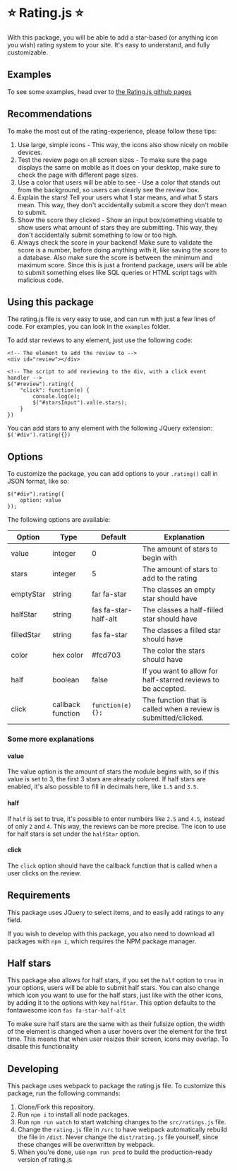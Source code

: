 # ⭐ Rating.js ⭐
With this package, you will be able to add a star-based (or anything icon you wish) rating system to your site. It's easy to understand, and fully customizable.

## Examples
To see some examples, head over to [the Rating.js github pages](https://timyboy12345.github.io/Rating.js/)

## Recommendations
To make the most out of the rating-experience, please follow these tips:
1. Use large, simple icons - This way, the icons also show nicely on mobile devices.
2. Test the review page on all screen sizes - To make sure the page displays the same on mobile as it does on your desktop, make sure to check the page with different page sizes.
3. Use a color that users will be able to see - Use a color that stands out from the background, so users can clearly see the review box.
4. Explain the stars! Tell your users what 1 star means, and what 5 stars mean. This way, they don't accidentally submit a score they don't mean to submit.
5. Show the score they clicked - Show an input box/something visable to show users what amount of stars they are submitting. This way, they don't accidentally submit something to low or too high.
6. Always check the score in your backend! Make sure to validate the score is a number, before doing anything with it, like saving the score to a database. Also make sure the score is between the minimum and maximum score. Since this is just a frontend package, users will be able to submit something elses like SQL queries or HTML script tags with malicious code.

## Using this package
The rating.js file is very easy to use, and can run with just a few lines of code. For examples, you can look in the `examples`  folder.

To add star reviews to any element, just use the following code:
```
<!-- The element to add the review to -->
<div id="review"></div>

<!-- The script to add reviewing to the div, with a click event handler -->
$("#review").rating({
    "click": function(e) {
        console.log(e);
        $("#starsInput").val(e.stars);
    }
})
```

You can add stars to any element with the following JQuery extension: `$('#div').rating({})` 

## Options
To customize the package, you can add options to your `.rating()` call in JSON format, like so:
```
$("#div").rating({
    option: value
});
```

The following options are available:

| Option        | Type          | Default      | Explanation           |
|-------------- |---------------|--------------|-----------------------|
| value         | integer       | 0 | The amount of stars to begin with |
| stars         | integer       | 5 | The amount of stars to add to the rating |
| emptyStar     | string        | far fa-star | The classes an empty star should have |
| halfStar      | string        | fas fa-star-half-alt | The classes a half-filled star should have |
| filledStar    | string        | fas fa-star | The classes a filled star should have |
| color         | hex color     | #fcd703 | The color the stars should have |
| half          | boolean       | false | If you want to allow for half-starred reviews to be accepted. |
| click         | callback function | `function(e) {};` | The function that is called when a review is submitted/clicked. |

### Some more explanations
#### value
The value option is the amount of stars the module begins with, so if this value is set to 3, the first 3 stars are already colored. If half stars are enabled, it's also possible to fill in decimals here, like `1.5` and `3.5`.

#### half
If `half` is set to true, it's possible to enter numbers like `2.5` and `4.5`, instead of only `2` and `4`. This way, the reviews can be more precise. The icon to use for half stars is set under the `halfStar` option.

#### click
The `click` option should have the callback function that is called when a user clicks on the review. 

## Requirements
This package uses JQuery to select items, and to easily add ratings to any field.

If you wish to develop with this package, you also need to download all packages with `npm i`, which requires the NPM package manager.

## Half stars
This package also allows for half stars, if you set the `half` option to `true` in your options, users will be able to submit half stars. You can also change which icon you want to use for the half stars, just like with the other icons, by adding it to the options with key `halfStar`. This option defaults to the fontawesome icon `fas fa-star-half-alt`

To make sure half stars are the same with as their fullsize option, the width of the element is changed when a user hovers over the element for the first time. This means that when user resizes their screen, icons may overlap. To disable this functionality

## Developing
This package uses webpack to package the rating.js file. To customize this package, run the following commands:

1. Clone/Fork this repository.
2. Run `npm i` to install all node packages.
3. Run `npm run watch` to start watching changes to the `src/ratings.js` file.
4. Change the `rating.js` file in `/src` to have webpack automatically rebuild the file in `/dist`. Never change the `dist/rating.js` file yourself, since these changes will be overwritten by webpack.
5. When you're done, use `npm run prod` to build the production-ready version of rating.js
